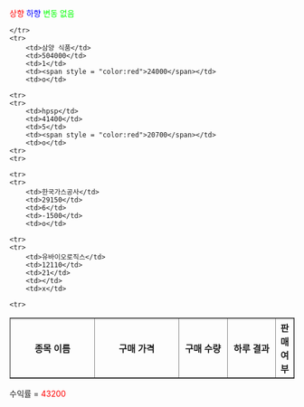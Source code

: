 <span style = "color:red">상향</span>
<span style="color : blue">하향</span>
<span style  = "color:00ff00">변동 없음</span>

<table border = "1">
	<tr>
		<th width = "200">종목 이름</th>
		<th width = "200">구매 가격</th>
		<th width = 100>구매 수량</th>
		<th width = "100">하루 결과</th>
		<th>판매 여부</th>

	</tr>
	<tr>
		<td>삼양 식품</td>
		<td>504000</td>
		<td>1</td>
		<td><span style = "color:red">24000</span></td>
		<td>o</td>

	<tr>
	<tr>
		<td>hpsp</td>
		<td>41400</td>
		<td>5</td>
		<td><span style = "color:red">20700</span></td>
		<td>o</td>
	<tr>
	<tr>

	<tr>
	<tr>
		<td>한국가스공사</td>
		<td>29150</td>
		<td>6</td>
		<td>-1500</td>
		<td>o</td>

	<tr>
	<tr>
		<td>유바이오로직스</td>
		<td>12110</td>
		<td>21</td>
		<td></td>
		<td>x</td>

	<tr>
</table>

수익률 = <span style = "color:red">43200</span>
